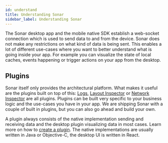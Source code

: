 ```yaml
---
id: understand
title: Understanding Sonar
sidebar_label: Understanding Sonar
---
```


The Sonar desktop app and the mobile native SDK establish a web-socket connection which is used to send data to and from the device. Sonar does not make any restrictions on what kind of data is being sent. This enables a lot of different use-cases where you want to better understand what is going inside your app. For example you can visualize the state of local caches, events happening or trigger actions on your app from the desktop.

## Plugins

Sonar itself only provides the architectural platform. What makes it useful are the plugins built on top of this: [Logs](logs-plugin.md), [Layout Inspector](layout-plugin.md) or [Network Inspector](network-plugin.md) are all plugins. Plugins can be built very specific to your business logic and the use-cases you have in your app. We are shipping Sonar with a couple of built in plugins, but you can also go ahead and build your own.

A plugin always consists of the native implementation sending and receiving data and the desktop plugin visualizing data in most cases. Learn more on how to [create a plugin](create-plugin.md). The native implementations are usually written in Java or Objective-C, the desktop UI is written in React.
